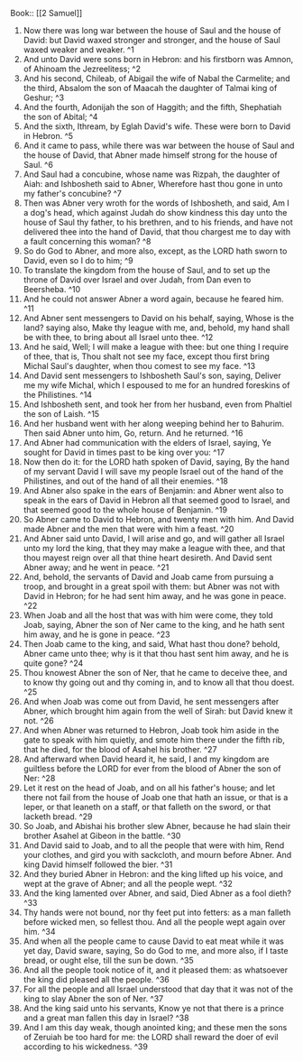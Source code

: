  Book:: [[2 Samuel]]
 1. Now there was long war between the house of Saul and the house of David: but David waxed stronger and stronger, and the house of Saul waxed weaker and weaker. ^1
 2. And unto David were sons born in Hebron: and his firstborn was Amnon, of Ahinoam the Jezreelitess; ^2
 3. And his second, Chileab, of Abigail the wife of Nabal the Carmelite; and the third, Absalom the son of Maacah the daughter of Talmai king of Geshur; ^3
 4. And the fourth, Adonijah the son of Haggith; and the fifth, Shephatiah the son of Abital; ^4
 5. And the sixth, Ithream, by Eglah David's wife. These were born to David in Hebron. ^5
 6. And it came to pass, while there was war between the house of Saul and the house of David, that Abner made himself strong for the house of Saul. ^6
 7. And Saul had a concubine, whose name was Rizpah, the daughter of Aiah: and Ishbosheth said to Abner, Wherefore hast thou gone in unto my father's concubine? ^7
 8. Then was Abner very wroth for the words of Ishbosheth, and said, Am I a dog's head, which against Judah do show kindness this day unto the house of Saul thy father, to his brethren, and to his friends, and have not delivered thee into the hand of David, that thou chargest me to day with a fault concerning this woman? ^8
 9. So do God to Abner, and more also, except, as the LORD hath sworn to David, even so I do to him; ^9
 10. To translate the kingdom from the house of Saul, and to set up the throne of David over Israel and over Judah, from Dan even to Beersheba. ^10
 11. And he could not answer Abner a word again, because he feared him. ^11
 12. And Abner sent messengers to David on his behalf, saying, Whose is the land? saying also, Make thy league with me, and, behold, my hand shall be with thee, to bring about all Israel unto thee. ^12
 13. And he said, Well; I will make a league with thee: but one thing I require of thee, that is, Thou shalt not see my face, except thou first bring Michal Saul's daughter, when thou comest to see my face. ^13
 14. And David sent messengers to Ishbosheth Saul's son, saying, Deliver me my wife Michal, which I espoused to me for an hundred foreskins of the Philistines. ^14
 15. And Ishbosheth sent, and took her from her husband, even from Phaltiel the son of Laish. ^15
 16. And her husband went with her along weeping behind her to Bahurim. Then said Abner unto him, Go, return. And he returned. ^16
 17. And Abner had communication with the elders of Israel, saying, Ye sought for David in times past to be king over you: ^17
 18. Now then do it: for the LORD hath spoken of David, saying, By the hand of my servant David I will save my people Israel out of the hand of the Philistines, and out of the hand of all their enemies. ^18
 19. And Abner also spake in the ears of Benjamin: and Abner went also to speak in the ears of David in Hebron all that seemed good to Israel, and that seemed good to the whole house of Benjamin. ^19
 20. So Abner came to David to Hebron, and twenty men with him. And David made Abner and the men that were with him a feast. ^20
 21. And Abner said unto David, I will arise and go, and will gather all Israel unto my lord the king, that they may make a league with thee, and that thou mayest reign over all that thine heart desireth. And David sent Abner away; and he went in peace. ^21
 22. And, behold, the servants of David and Joab came from pursuing a troop, and brought in a great spoil with them: but Abner was not with David in Hebron; for he had sent him away, and he was gone in peace. ^22
 23. When Joab and all the host that was with him were come, they told Joab, saying, Abner the son of Ner came to the king, and he hath sent him away, and he is gone in peace. ^23
 24. Then Joab came to the king, and said, What hast thou done? behold, Abner came unto thee; why is it that thou hast sent him away, and he is quite gone? ^24
 25. Thou knowest Abner the son of Ner, that he came to deceive thee, and to know thy going out and thy coming in, and to know all that thou doest. ^25
 26. And when Joab was come out from David, he sent messengers after Abner, which brought him again from the well of Sirah: but David knew it not. ^26
 27. And when Abner was returned to Hebron, Joab took him aside in the gate to speak with him quietly, and smote him there under the fifth rib, that he died, for the blood of Asahel his brother. ^27
 28. And afterward when David heard it, he said, I and my kingdom are guiltless before the LORD for ever from the blood of Abner the son of Ner: ^28
 29. Let it rest on the head of Joab, and on all his father's house; and let there not fail from the house of Joab one that hath an issue, or that is a leper, or that leaneth on a staff, or that falleth on the sword, or that lacketh bread. ^29
 30. So Joab, and Abishai his brother slew Abner, because he had slain their brother Asahel at Gibeon in the battle. ^30
 31. And David said to Joab, and to all the people that were with him, Rend your clothes, and gird you with sackcloth, and mourn before Abner. And king David himself followed the bier. ^31
 32. And they buried Abner in Hebron: and the king lifted up his voice, and wept at the grave of Abner; and all the people wept. ^32
 33. And the king lamented over Abner, and said, Died Abner as a fool dieth? ^33
 34. Thy hands were not bound, nor thy feet put into fetters: as a man falleth before wicked men, so fellest thou. And all the people wept again over him. ^34
 35. And when all the people came to cause David to eat meat while it was yet day, David sware, saying, So do God to me, and more also, if I taste bread, or ought else, till the sun be down. ^35
 36. And all the people took notice of it, and it pleased them: as whatsoever the king did pleased all the people. ^36
 37. For all the people and all Israel understood that day that it was not of the king to slay Abner the son of Ner. ^37
 38. And the king said unto his servants, Know ye not that there is a prince and a great man fallen this day in Israel? ^38
 39. And I am this day weak, though anointed king; and these men the sons of Zeruiah be too hard for me: the LORD shall reward the doer of evil according to his wickedness. ^39
